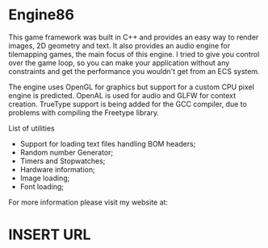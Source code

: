 # Engine86

  This game framework was built in C++ and provides an easy way to render images, 2D geometry and text. It also provides an audio engine for tilemapping games, the main focus of this engine. I tried to give you control over the game loop, so you can make your application without any constraints and get the performance you wouldn't get from an ECS system.
  
  The engine uses OpenGL for graphics but support for a custom CPU pixel engine is predicted. OpenAL is used for audio and GLFW for context creation. TrueType support is being added for the GCC compiler, due to problems with compiling the Freetype library.
  
  List of utilities
  
   - Support for loading text files handling BOM headers;
   - Random number Generator;
   - Timers and Stopwatches;
   - Hardware information;
   - Image loading;
   - Font loading;
    
  For more information please visit my website at: 
  # INSERT URL
 
